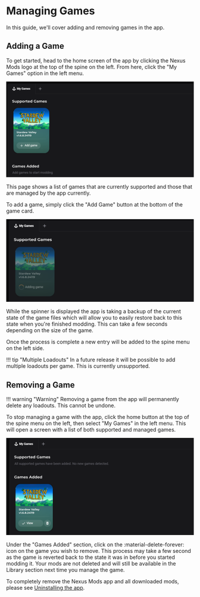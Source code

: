 # Managing Games

In this guide, we'll cover adding and removing games in the app. 

## Adding a Game
To get started, head to the home screen of the app by clicking the Nexus Mods logo at the top of the spine on the left. From here, click the "My Games" option in the left menu. 

![The My Games screen with Stardew Valley unmanaged.](./images/0.5.2/AddGameStardewValley.png)

This page shows a list of games that are currently supported and those that are managed by the app currently. 

To add a game, simply click the "Add Game" button at the bottom of the game card.

![The My Games screen with Stardew Valley in the process of being added.](./images/0.5.2/AddingGameStardewValley.png)

While the spinner is displayed the app is taking a backup of the current state of the game files which will allow you to easily restore back to this state when you're finished modding. This can take a few seconds depending on the size of the game. 

Once the process is complete a new entry will be added to the spine menu on the left side. 

!!! tip "Multiple Loadouts"
    In a future release it will be possible to add multiple loadouts per game. This is currently unsupported.

## Removing a Game
!!! warning "Warning"
    Removing a game from the app will permanently delete any loadouts. This cannot be undone.

To stop managing a game with the app, click the home button at the top of the spine menu on the left, then select "My Games" in the left menu. This will open a screen with a list of both supported and managed games.

![The My Games screen with Stardew Valley managed.](./images/0.5.2/GameAddedStardewValley.png)

Under the "Games Added" section, click on the :material-delete-forever: icon on the game you wish to remove. This process may take a few second as the game is reverted back to the state it was in before you started modding it. Your mods are not deleted and will still be available in the Library section next time you manage the game. 

To completely remove the Nexus Mods app and all downloaded mods, please see [Uninstalling the app](./Uninstall.md).
